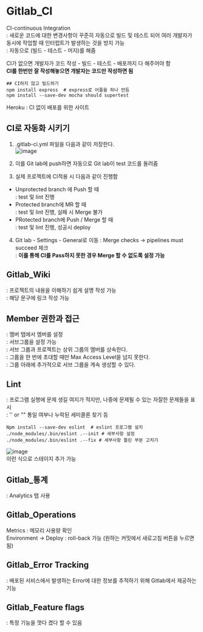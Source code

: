 # Gitlab_CI  

CI-continuous Integration  
: 새로운 코드에 대한 변경사항이 꾸준히 자동으로 빌드 및 테스트 되어 여러 개발자가 동시에 작업할 때 인터럽트가 발생하는 것을 방지 가능  
: 자동으로 (빌드 - 테스트 - 머지)를 해줌  

CI가 없으면 개발자가 코드 작성 - 빌드 - 테스트 - 배포까지 다 해주어야 함  
**CI를 한번만 잘 작성해놓으면 개발자는 코드만 작성하면 됨**  
```  
## CI하지 않고 빌드하기  
npm install express  # express로 어플을 하나 만듬  
npm install --save-dev mocha should supertest  
```  
Heroku : CI 없이 배포를 위한 사이트   

## CI로 자동화 시키기  

1. .gitlab-ci.yml 파일을 다음과 같이 저장한다.   
![image](https://user-images.githubusercontent.com/74280650/123088605-e8a4de80-d460-11eb-9acf-7187bf22ec56.png)  

2. 이를 Git lab에 push하면 자동으로 Git lab이 test 코드를 돌려줌  

3. 실제 프로젝트에 CI적용 시 다음과 같이 진행함  
  - Unprotected branch 에 Push 할 때  
  : test 및 lint 진행  
  - Protected branch에 MR 할 때  
  : test 및 lint 진행, 실패 시 Merge 불가  
  - PRotected branch에 Push / Merge 할 때  
  : test 및 lint 진행, 성공시 deploy  
  
4. Git lab - Settings - General로 이동
  : Merge checks -> pipelines must succeed 체크   
  : **이를 통해 CI를 Pass하지 못한 경우 Merge 할 수 없도록 설정 가능**    
  
## Gitlab_Wiki  
: 프로젝트의 내용을 이해하기 쉽게 설명 작성 가능  
: 해당 문구에 링크 작성 가능    

## Member 권한과 접근  
: 멤버 탭에서 멤버를 설정  
: 서브그룹을 설정 가능  
: 서브 그룹과 프로젝트는 상위 그룹의 멤버를 상속한다.  
: 그룹을 한 번에 초대할 때만 Max Access Level을 넘지 못한다.  
: 그룹 아래에 추가적으로 서브 그룹을 계속 생성할 수 있다.  

## Lint  
: 프로그램 실행에 문제 생길 여지가 적지만, 나중에 문제될 수 있는 자잘한 문제들을 표시  
: '' or "" 통일 여부나 누락된 세미콜론 찾기 등  

```  
Npm install --save-dev eslint  # eslint 프로그램 설치  
./node_modules/.bin/eslint .--init # 세부사항 설정  
./node_modules/.bin/eslint .--fix # 세부사항 틀린 부분 고치기  
```  
  
![image](https://user-images.githubusercontent.com/74280650/123106360-8a352b80-d473-11eb-9a35-5aae3b7bd62f.png)  
 이런 식으로 스테이지 추가 가능  

## Gitlab_통계  
: Analytics 탭 사용  

## Gitlab_Operations  
Metrics : 메모리 사용량 확인  
Environment -> Deploy : roll-back 가능 (원하는 커밋에서 새로고침 버튼을 누르면 됨)  

## Gitlab_Error Tracking  
: 배포된 서비스에서 발생하는 Error에 대한 정보를 추적하기 위해 Gitlab에서 제공하는 기능  

## Gitlab_Feature flags  
: 특정 기능을 껏다 켰다 할 수 있음  
















  

  


